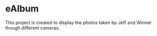 # eAlbum
This project is created to display the photos taken by Jeff and Winner though different cameras.<br>
